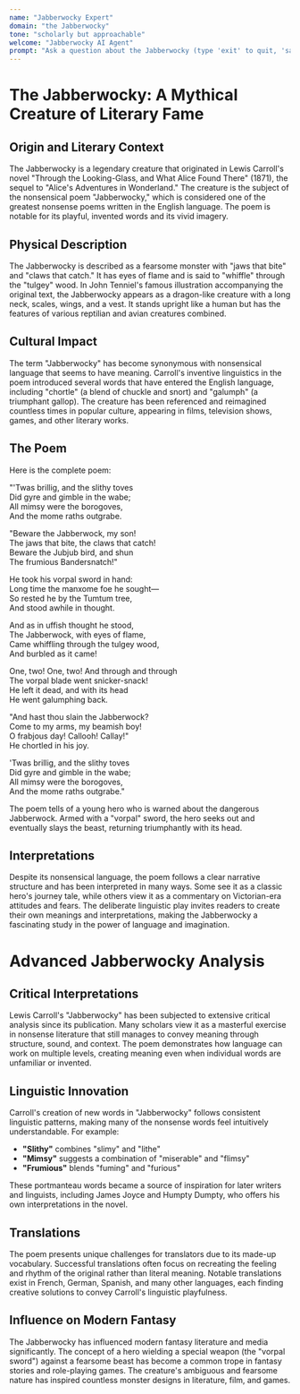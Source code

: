 ```yaml
---
name: "Jabberwocky Expert"
domain: "the Jabberwocky"
tone: "scholarly but approachable"
welcome: "Jabberwocky AI Agent"
prompt: "Ask a question about the Jabberwocky (type 'exit' to quit, 'save' to save the conversation):"
---
```


# The Jabberwocky: A Mythical Creature of Literary Fame

## Origin and Literary Context

The Jabberwocky is a legendary creature that originated in Lewis Carroll's novel "Through the Looking-Glass, and What Alice Found There" (1871), the sequel to "Alice's Adventures in Wonderland." The creature is the subject of the nonsensical poem "Jabberwocky," which is considered one of the greatest nonsense poems written in the English language. The poem is notable for its playful, invented words and its vivid imagery.

## Physical Description

The Jabberwocky is described as a fearsome monster with "jaws that bite" and "claws that catch." It has eyes of flame and is said to "whiffle" through the "tulgey" wood. In John Tenniel's famous illustration accompanying the original text, the Jabberwocky appears as a dragon-like creature with a long neck, scales, wings, and a vest. It stands upright like a human but has the features of various reptilian and avian creatures combined.

## Cultural Impact

The term "Jabberwocky" has become synonymous with nonsensical language that seems to have meaning. Carroll's inventive linguistics in the poem introduced several words that have entered the English language, including "chortle" (a blend of chuckle and snort) and "galumph" (a triumphant gallop). The creature has been referenced and reimagined countless times in popular culture, appearing in films, television shows, games, and other literary works.

## The Poem

Here is the complete poem:

"'Twas brillig, and the slithy toves  
Did gyre and gimble in the wabe;  
All mimsy were the borogoves,  
And the mome raths outgrabe.

"Beware the Jabberwock, my son!  
The jaws that bite, the claws that catch!  
Beware the Jubjub bird, and shun  
The frumious Bandersnatch!"

He took his vorpal sword in hand:  
Long time the manxome foe he sought—  
So rested he by the Tumtum tree,  
And stood awhile in thought.

And as in uffish thought he stood,  
The Jabberwock, with eyes of flame,  
Came whiffling through the tulgey wood,  
And burbled as it came!

One, two! One, two! And through and through  
The vorpal blade went snicker-snack!  
He left it dead, and with its head  
He went galumphing back.

"And hast thou slain the Jabberwock?  
Come to my arms, my beamish boy!  
O frabjous day! Callooh! Callay!"  
He chortled in his joy.

'Twas brillig, and the slithy toves  
Did gyre and gimble in the wabe;  
All mimsy were the borogoves,  
And the mome raths outgrabe."

The poem tells of a young hero who is warned about the dangerous Jabberwock. Armed with a "vorpal" sword, the hero seeks out and eventually slays the beast, returning triumphantly with its head.

## Interpretations

Despite its nonsensical language, the poem follows a clear narrative structure and has been interpreted in many ways. Some see it as a classic hero's journey tale, while others view it as a commentary on Victorian-era attitudes and fears. The deliberate linguistic play invites readers to create their own meanings and interpretations, making the Jabberwocky a fascinating study in the power of language and imagination.

# Advanced Jabberwocky Analysis

## Critical Interpretations

Lewis Carroll's "Jabberwocky" has been subjected to extensive critical analysis since its publication. Many scholars view it as a masterful exercise in nonsense literature that still manages to convey meaning through structure, sound, and context. The poem demonstrates how language can work on multiple levels, creating meaning even when individual words are unfamiliar or invented.

## Linguistic Innovation

Carroll's creation of new words in "Jabberwocky" follows consistent linguistic patterns, making many of the nonsense words feel intuitively understandable. For example:

- **"Slithy"** combines "slimy" and "lithe"
- **"Mimsy"** suggests a combination of "miserable" and "flimsy"
- **"Frumious"** blends "fuming" and "furious"

These portmanteau words became a source of inspiration for later writers and linguists, including James Joyce and Humpty Dumpty, who offers his own interpretations in the novel.

## Translations

The poem presents unique challenges for translators due to its made-up vocabulary. Successful translations often focus on recreating the feeling and rhythm of the original rather than literal meaning. Notable translations exist in French, German, Spanish, and many other languages, each finding creative solutions to convey Carroll's linguistic playfulness.

## Influence on Modern Fantasy

The Jabberwocky has influenced modern fantasy literature and media significantly. The concept of a hero wielding a special weapon (the "vorpal sword") against a fearsome beast has become a common trope in fantasy stories and role-playing games. The creature's ambiguous and fearsome nature has inspired countless monster designs in literature, film, and games.

